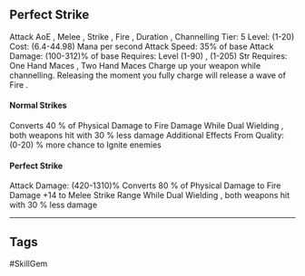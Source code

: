 ## Perfect Strike
Attack
AoE , Melee , Strike , Fire , Duration , Channelling
Tier: 5
Level: (1-20)
Cost: (6.4-44.98) Mana per second
Attack Speed: 35% of base
Attack Damage: (100-312)% of base
Requires: Level (1-90) , (1-205) Str
Requires: One Hand Maces , Two Hand Maces
Charge up your weapon while channelling. Releasing the moment you fully charge will release a wave of Fire .
#### Normal Strikes
Converts 40 % of Physical Damage to Fire Damage
While Dual Wielding , both weapons hit with 30 % less damage
Additional Effects From Quality:
(0-20) % more chance to Ignite enemies
#### Perfect Strike
Attack Damage: (420-1310)%
Converts 80 % of Physical Damage to Fire Damage
+14 to Melee Strike Range
While Dual Wielding , both weapons hit with 30 % less damage

---
## Tags
#SkillGem
